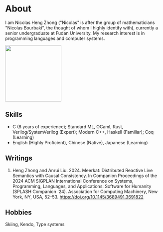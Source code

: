 # About

<!--
**heng-zhong-2003/heng-zhong-2003** is a ✨ _special_ ✨ repository because its `README.md` (this file) appears on your GitHub profile.

Here are some ideas to get you started:

- 🔭 I’m currently working on ...
- 🌱 I’m currently learning ...
- 👯 I’m looking to collaborate on ...
- 🤔 I’m looking for help with ...
- 💬 Ask me about ...
- 📫 How to reach me: ...
- 😄 Pronouns: ...
- ⚡ Fun fact: ...
-->

I am Nicolas Heng Zhong ("Nicolas" is after the group of mathematicians "Nicolas Bourbaki", the thought of whom I highly identify with), currently a senior undergraduate at Fudan University. My research interest is in programming languages and computer systems.

<a href="https://github.com/heng-zhong-2003">
  <img align="center" height="180" src="https://github-readme-stats.vercel.app/api/top-langs/?username=heng-zhong-2003&layout=compact&hide=html&langs_count=8" />
</a>

## Skills

- C (8 years of experience); Standard ML, OCaml, Rust, Verilog/SystemVerilog (Expert); Modern C++, Haskell (Familiar); Coq (Learning)
- English (Highly Proficient), Chinese (Native), Japanese (Learning)

## Writings

1. Heng Zhong and Anrui Liu. 2024. Meerkat: Distributed Reactive Live Semantics with Causal Consistency. In Companion Proceedings of the 2024 ACM SIGPLAN International Conference on Systems, Programming, Languages, and Applications: Software for Humanity (SPLASH Companion '24). Association for Computing Machinery, New York, NY, USA, 52–53. https://doi.org/10.1145/3689491.3691822

## Hobbies

Skiing, Kendo, Type systems
